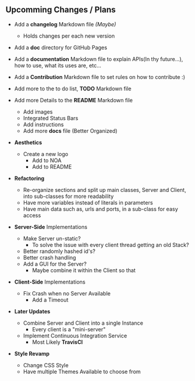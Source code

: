 ## Upcomming Changes / Plans

- Add a **changelog** Markdown file *(Maybe)*
    - Holds changes per each new version

- Add a **doc** directory for GitHub Pages

- Add a **documentation** Markdown file to explain APIs(In thy future...), how to use, what its uses are, etc...

- Add a **Contribution** Markdown file to set rules on how to contribute :)

- Add more to the to do list, **TODO** Markdown file

- Add more Details to the **README** Markdown file
    - Add images
    - Integrated Status Bars
    - Add instructions
    - Add more **docs** file (Better Organized)

- **Aesthetics**
    - Create a new logo
        - Add to NOA
        - Add to README

- **Refactoring**
    - Re-organize sections and split up main classes, Server and Client, into sub-classes for more readability
    - Have more variables instead of literals in parameters
    - Have main data such as, urls and ports, in a sub-class for easy access

- **Server-Side** Implementations
    - Make Server un-static?
        - To solve the issue with every client thread getting an old Stack?
    - Better randomly hashed id's?
    - Better crash handling
    - Add a GUI for the Server?
        - Maybe combine it within the Client so that 

- **Client-Side** Implementations
    - Fix Crash when no Server Available
        - Add a Timeout

- **Later Updates**
    - Combine Server and Client into a single Instance
        - Every client is a "mini-server"
    - Implement Continuous Integration Service
        - Most Likely **TravisCl**

- **Style Revamp**
    - Change CSS Style
    - Have multiple Themes Available to choose from